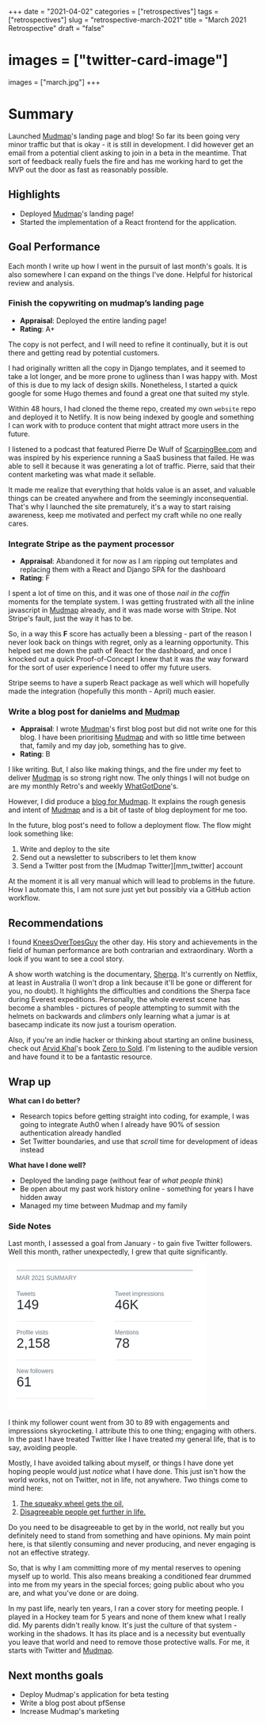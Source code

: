 +++ 
date = "2021-04-02"
categories = ["retrospectives"]
tags = ["retrospectives"]
slug = "retrospective-march-2021"
title = "March 2021 Retrospective"
draft = "false"
# images = ["twitter-card-image"]
images = ["march.jpg"]
+++

# Summary

Launched [Mudmap]'s landing page and blog! So far its been going very minor
traffic but that is okay - it is still in development. I did however get an
email from a potential client asking to join in a beta in the meantime. That
sort of feedback really fuels the fire and has me working hard to get the MVP
out the door as fast as reasonably possible.

## Highlights

- Deployed [Mudmap]'s landing page!
- Started the implementation of a React frontend for the application.

## Goal Performance

Each month I write up how I went in the pursuit of last month's goals. It is
also somewhere I can expand on the things I've done. Helpful for historical
review and analysis.

### Finish the copywriting on mudmap’s landing page

- **Appraisal**: Deployed the entire landing page!
- **Rating**: A+

The copy is not perfect, and I will need to refine it continually, but it is
out there and getting read by potential customers.

I had originally written all the copy in Django templates, and it seemed to
take a lot longer, and be more prone to ugliness than I was happy with. Most of
this is due to my lack of design skills. Nonetheless, I started a quick google
for some Hugo themes and found a great one that suited my style.

Within 48 hours, I had cloned the theme repo, created my own `website` repo and
deployed it to Netlify. It is now being indexed by google and something I can
work with to produce content that might attract more users in the future.

I listened to a podcast that featured Pierre De Wulf
of [ScarpingBee.com][scrapingbee] and was inspired by his experience running a
SaaS business that failed. He was able to sell it because it was generating a
lot of traffic. Pierre, said that their content marketing was what made it
sellable.

It made me realize that everything that holds value is an asset, and valuable
things can be created anywhere and from the seemingly inconsequential. That's
why I launched the site prematurely, it's a way to start raising awareness,
keep me motivated and perfect my craft while no one really cares.

### Integrate Stripe as the payment processor

- **Appraisal**: Abandoned it for now as I am ripping out templates and
  replacing them with a React and Django SPA for the dashboard
- **Rating**: F

I spent a lot of time on this, and it was one of those *nail in the coffin*
moments for the template system. I was getting frustrated with all the inline
javascript in [Mudmap] already, and it was made worse with Stripe. Not Stripe's
fault, just the way it has to be.

So, in a way this **F** score has actually been a blessing - part of the reason
I never look back on things with regret, only as a learning opportunity. This
helped set me down the path of React for the dashboard, and once I knocked out
a quick Proof-of-Concept I knew that it was *the* way forward for the sort of
user experience I need to offer my future users.

Stripe seems to have a superb React package as well which will hopefully made
the integration (hopefully this month - April) much easier.

### Write a blog post for danielms and [Mudmap]

- **Appraisal**: I wrote [Mudmap]'s first blog post but did not write one for
  this blog. I have been prioritising [Mudmap] and with so little time between
  that, family and my day job, something has to give.
- **Rating**: B

I like writing. But, I also like making things, and the fire under my feet to
deliver [Mudmap] is so strong right now. The only things I will not budge on
are my monthly Retro's and weekly [WhatGotDone]'s.

However, I did produce a [blog for Mudmap][blog]. It explains the rough genesis
and intent of [Mudmap] and is a bit of taste of blog deployment for me too.

In the future, blog post's need to follow a deployment flow. The flow might
look something like:

1. Write and deploy to the site
2. Send out a newsletter to subscribers to let them know
3. Send a Twitter post from the [Mudmap Twitter][mm_twitter] account

At the moment it is all very manual which will lead to problems in the future.
How I automate this, I am not sure just yet but possibly via a GitHub action
workflow.

## Recommendations

I found [KneesOverToesGuy][kotg] the other day. His story and achievements in
the field of human performance are both contrarian and extraordinary. Worth a
look if you want to see a cool story.

A show worth watching is the documentary, [Sherpa]. It's currently on Netflix,
at least in Australia (I won't drop a link because it'll be gone or different
for you, no doubt). It highlights the difficulties and conditions the Sherpa
face during Everest expeditions. Personally, the whole everest scene has become
a shambles - pictures of people attempting to summit with the helmets on
backwards and *climbers*
only learning what a jumar is at basecamp indicate its now just a tourism
operation.

Also, if you're an indie hacker or thinking about starting an online business,
check out [Arvid Khal][arvid]'s book [Zero to Sold][sold]. I'm listening to the
audible version and have found it to be a fantastic resource.

## Wrap up

**What can I do better?**

- Research topics before getting straight into coding, for example, I was going
  to integrate Auth0 when I already have 90% of session authentication already
  handled
- Set Twitter boundaries, and use that *scroll* time for development of ideas
  instead

**What have I done well?**

- Deployed the landing page (without fear of *what people think*)
- Be open about my past work history online - something for years I have hidden
  away
- Managed my time between Mudmap and my family

### Side Notes

Last month, I assessed a goal from January - to gain five Twitter followers.
Well this month, rather unexpectedly, I grew that quite significantly.

![March twitter analytics](mar21-twitter.png)

I think my follower count went from 30 to 89 with engagements and impressions
skyrocketing. I attribute this to one thing; engaging with others. In the past
I have treated Twitter like I have treated my general life, that is to say,
avoiding people.

Mostly, I have avoided talking about myself, or things I have done yet hoping
people would just *notice* what I have done. This just isn't how the world
works, not on Twitter, not in life, not anywhere. Two things come to mind here:

1. [The squeaky wheel gets the oil,][oil]
2. [Disagreeable people get further in life.][disagree]

Do you need to be disagreeable to get by in the world, not really but you
definitely need to stand from something and have opinions. My main point here,
is that silently consuming and never producing, and never engaging is not an
effective strategy.

So, that is why I am committing more of my mental reserves to opening myself up
to world. This also means breaking a conditioned fear drummed into me from my
years in the special forces; going public about who you are, and what you've
done or are doing.

In my past life, nearly ten years, I ran a cover story for meeting people. I
played in a Hockey team for 5 years and none of them knew what I really did. My
parents didn't really know. It's just the culture of that system - working in
the shadows. It has its place and is a necessity but eventually you leave that
world and need to remove those protective walls. For me, it starts with Twitter
and [Mudmap].

## Next months goals

- Deploy Mudmap's application for beta testing
- Write a blog post about pfSense
- Increase Mudmap's marketing

[mudmap]: https://mudmap.io?ref=danielms.site
[danielms]: https://danielms.site?ref=danielms.site
[whatgotdone]: https://whatgotdone.com
[scrapingbee]: https://scrapingbee.com
[blog]: https://mudmap.io/blog/introducing-mudmap-a-pfsense-cloud-management-tool/
[mm_twiiter]: https://twitter.com/mudmapio
[kotg]: https://instragram.com/kneesovertoesguy/
[disagree]: https://www.youtube.com/watch?v=uW8kBBqc5Zk
[oil]: https://www.forbes.com/sites/blakemorgan/2016/12/05/a-squeaky-wheel-gets-the-grease-and-why-it-pays-to-be-an-angry-customer-2/
[sherpa]: https://en.wikipedia.org/wiki/Sherpa_(film)
[arvid]: https://twitter.com/arvidkahl
[sold]: https://thebootstrappedfounder.com/zero-to-sold/?ref=danielms.site
